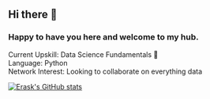 ## Hi there 👋 

### Happy to have you here and welcome to my hub.

Current Upskill: Data Science Fundamentals 🌱  
Language: Python   
Network Interest: Looking to collaborate on everything data   

[![Erask's GitHub stats](https://github-readme-stats.vercel.app/api?username=Erask&show_icons=true&theme=merko)](https://github.com/Erask/github-readme-stats)





